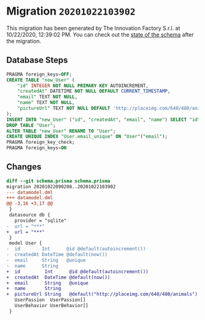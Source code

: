 # Migration `20201022103902`

This migration has been generated by The Innovation Factory S.r.l. at 10/22/2020, 12:39:02 PM.
You can check out the [state of the schema](./schema.prisma) after the migration.

## Database Steps

```sql
PRAGMA foreign_keys=OFF;
CREATE TABLE "new_User" (
    "id" INTEGER NOT NULL PRIMARY KEY AUTOINCREMENT,
    "createdAt" DATETIME NOT NULL DEFAULT CURRENT_TIMESTAMP,
    "email" TEXT NOT NULL,
    "name" TEXT NOT NULL,
    "pictureUrl" TEXT NOT NULL DEFAULT 'http://placeimg.com/640/480/animals'
);
INSERT INTO "new_User" ("id", "createdAt", "email", "name") SELECT "id", "createdAt", "email", "name" FROM "User";
DROP TABLE "User";
ALTER TABLE "new_User" RENAME TO "User";
CREATE UNIQUE INDEX "User.email_unique" ON "User"("email");
PRAGMA foreign_key_check;
PRAGMA foreign_keys=ON
```

## Changes

```diff
diff --git schema.prisma schema.prisma
migration 20201022090208..20201022103902
--- datamodel.dml
+++ datamodel.dml
@@ -3,16 +3,17 @@
 }
 datasource db {
   provider = "sqlite"
-  url = "***"
+  url = "***"
 }
 model User {
-  id        Int      @id @default(autoincrement())
-  createdAt DateTime @default(now())
-  email     String   @unique
-  name      String
+  id         Int      @id @default(autoincrement())
+  createdAt  DateTime @default(now())
+  email      String   @unique
+  name       String
+  pictureUrl String   @default("http://placeimg.com/640/480/animals")
   UserPassion  UserPassion[]
   UserBehavior UserBehavior[]
 }
```


